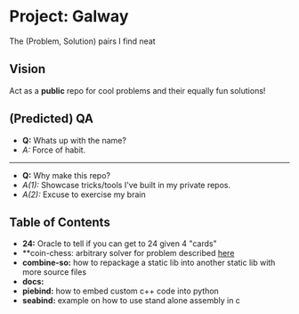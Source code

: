 # Project: Galway
The (Problem, Solution) pairs I find neat

## Vision
Act as a **public** repo for cool problems and their equally fun solutions!

## (Predicted) QA
* **Q:** Whats up with the name?
* *A:* Force of habit.

---

* **Q:** Why make this repo?
* *A(1):* Showcase tricks/tools I've built in my private repos.
* *A(2):* Excuse to exercise my brain

## Table of Contents
- **24:** Oracle to tell if you can get to 24 given 4 "cards"
- **coin-chess: arbitrary solver for problem described [here](https://www.youtube.com/watch?v=wTJI_WuZSwE&t=3s)
- **combine-so:** how to repackage a static lib into another static lib with more source files
- **docs:**
- **piebind:** how to embed custom c++ code into python
- **seabind:** example on how to use stand alone assembly in c